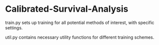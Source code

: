 # Calibrated-Survival-Analysis

train.py sets up training for all potential methods of interest, with specific settings.  

util.py contains necessary utility functions for different training schemes. 
